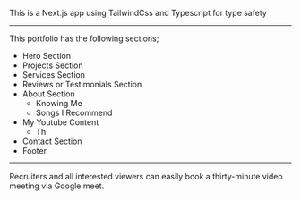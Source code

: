 This is a Next.js app using TailwindCss and Typescript for type safety

---
This portfolio has the following sections;

- Hero Section
- Projects Section
- Services Section
- Reviews or Testimonials Section
- About Section
   - Knowing Me
   - Songs I Recommend
- My Youtube Content
   - Th
- Contact Section
- Footer

---
Recruiters and all interested viewers can easily book a thirty-minute video meeting via Google meet.
